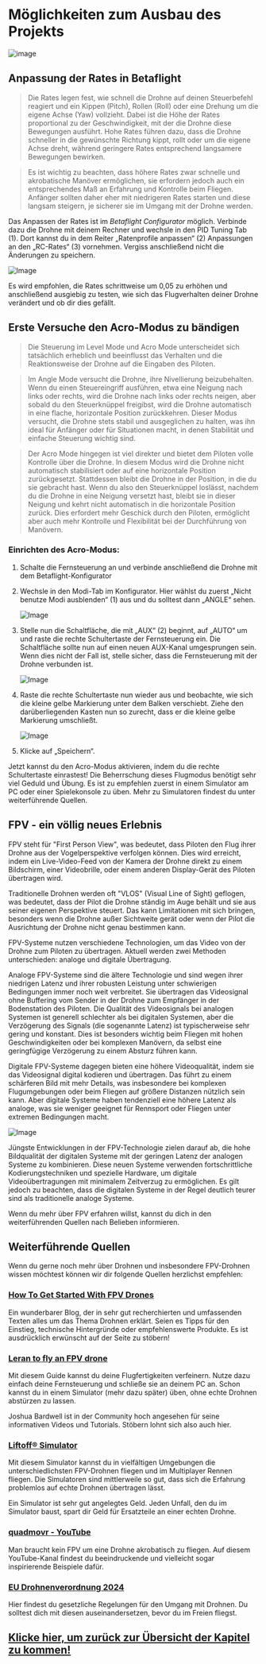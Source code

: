 # Möglichkeiten zum Ausbau des Projekts
![image](https://github.com/Rohde-Schwarz-Garage/.github/blob/main/ressources/graphics/2024_03_13_Trennbanner_GitHub_Grey_Transparent.png?raw=true)

## Anpassung der Rates in Betaflight

>Die Rates legen fest, wie schnell die Drohne auf deinen Steuerbefehl reagiert und ein Kippen (Pitch), Rollen (Roll) oder eine Drehung um die eigene Achse (Yaw) vollzieht. Dabei ist die Höhe der Rates proportional zu der Geschwindigkeit, mit der die Drohne diese Bewegungen ausführt. Hohe Rates führen dazu, dass die Drohne schneller in die gewünschte Richtung kippt, rollt oder um die eigene Achse dreht, während geringere Rates entsprechend langsamere Bewegungen bewirken.

>Es ist wichtig zu beachten, dass höhere Rates zwar schnelle und akrobatische Manöver ermöglichen, sie erfordern jedoch auch ein entsprechendes Maß an Erfahrung und Kontrolle beim Fliegen. Anfänger sollten daher eher mit niedrigeren Rates starten und diese langsam steigern, je sicherer sie im Umgang mit der Drohne werden. 

Das Anpassen der Rates ist im *Betaflight Configurator* möglich. Verbinde dazu die Drohne mit deinem Rechner und wechsle in den PID Tuning Tab (1). Dort kannst du in dem Reiter „Ratenprofile anpassen“ (2) Anpassungen an den „RC-Rates“ (3) vornehmen. Vergiss anschließend nicht die Änderungen zu speichern.

![Image](/rsc/01_img/07_Outlook/BetaflightRates.png)

Es wird empfohlen, die Rates schrittweise um 0,05 zu erhöhen und anschließend ausgiebig zu testen, wie sich das Flugverhalten deiner Drohne verändert und ob dir dies gefällt.


## Erste Versuche den Acro-Modus zu bändigen

>Die Steuerung im Level Mode und Acro Mode unterscheidet sich tatsächlich erheblich und beeinflusst das Verhalten und die Reaktionsweise der Drohne auf die Eingaben des Piloten.

>Im Angle Mode versucht die Drohne, ihre Nivellierung beizubehalten. Wenn du einen Steuereingriff ausführen, etwa eine Neigung nach links oder rechts, wird die Drohne nach links oder rechts neigen, aber sobald du den Steuerknüppel freigibst, wird die Drohne automatisch in eine flache, horizontale Position zurückkehren. Dieser Modus versucht, die Drohne stets stabil und ausgeglichen zu halten, was ihn ideal für Anfänger oder für Situationen macht, in denen Stabilität und einfache Steuerung wichtig sind.

>Der Acro Mode hingegen ist viel direkter und bietet dem Piloten volle Kontrolle über die Drohne. In diesem Modus wird die Drohne nicht automatisch stabilisiert oder auf eine horizontale Position zurückgesetzt. Stattdessen bleibt die Drohne in der Position, in die du sie gebracht hast. Wenn du also den Steuerknüppel loslässt, nachdem du die Drohne in eine Neigung versetzt hast, bleibt sie in dieser Neigung und kehrt nicht automatisch in die horizontale Position zurück. Dies erfordert mehr Geschick durch den Piloten, ermöglicht aber auch mehr Kontrolle und Flexibilität bei der Durchführung von Manövern.

### Einrichten des Acro-Modus:

1.	Schalte die Fernsteuerung an und verbinde anschließend die Drohne mit dem Betaflight-Konfigurator

2.	Wechsle in den Modi-Tab im Konfigurator. Hier wählst du zuerst „Nicht benutze Modi ausblenden“ (1) aus und du solltest dann „ANGLE“ sehen.

    ![Image](/rsc/01_img/07_Outlook/BetalfightModesStart.png)

3.	Stelle nun die Schaltfläche, die mit „AUX“ (2) beginnt, auf „AUTO“ um und raste die rechte Schultertaste der Fernsteuerung ein. Die Schaltfläche sollte nun auf einen neuen AUX-Kanal umgesprungen sein. Wenn dies nicht der Fall ist, stelle sicher, dass die Fernsteuerung mit der Drohne verbunden ist.

    ![Image](/rsc/01_img/07_Outlook/BetaflightUsedModes.png)

4.	Raste die rechte Schultertaste nun wieder aus und beobachte, wie sich die kleine gelbe Markierung unter dem Balken verschiebt. Ziehe den darüberliegenden Kasten nun so zurecht, dass er die kleine gelbe Markierung umschließt.

    ![Image](/rsc/01_img/07_Outlook/BetalfightModeRange.png)

5.	Klicke auf „Speichern“. 

Jetzt kannst du den Acro-Modus aktivieren, indem du die rechte Schultertaste einrastest! Die Beherrschung dieses Flugmodus benötigt sehr viel Geduld und Übung. Es ist zu empfehlen zuerst in einem Simulator am PC oder einer Spielekonsole zu üben. Mehr zu Simulatoren findest du unter weiterführende Quellen. 


## FPV - ein völlig neues Erlebnis

FPV steht für "First Person View", was bedeutet, dass Piloten den Flug ihrer Drohne aus der Vogelperspektive verfolgen können. Dies wird erreicht, indem ein Live-Video-Feed von der Kamera der Drohne direkt zu einem Bildschirm, einer Videobrille, oder einem anderen Display-Gerät des Piloten übertragen wird.

Traditionelle Drohnen werden oft "VLOS" (Visual Line of Sight) geflogen, was bedeutet, dass der Pilot die Drohne ständig im Auge behält und sie aus seiner eigenen Perspektive steuert. Das kann Limitationen mit sich bringen, besonders wenn die Drohne außer Sichtweite gerät oder wenn der Pilot die Ausrichtung der Drohne nicht genau bestimmen kann.

FPV-Systeme nutzen verschiedene Technologien, um das Video von der Drohne zum Piloten zu übertragen. Aktuell werden zwei Methoden unterschieden: analoge und digitale Übertragung.

Analoge FPV-Systeme sind die ältere Technologie und sind wegen ihrer niedrigen Latenz und ihrer robusten Leistung unter schwierigen Bedingungen immer noch weit verbreitet. Sie übertragen das Videosignal ohne Buffering vom Sender in der Drohne zum Empfänger in der Bodenstation des Piloten. Die Qualität des Videosignals bei analogen Systemen ist generell schlechter als bei digitalen Systemen, aber die Verzögerung des Signals (die sogenannte Latenz) ist typischerweise sehr gering und konstant. Dies ist besonders wichtig beim Fliegen mit hohen Geschwindigkeiten oder bei komplexen Manövern, da selbst eine geringfügige Verzögerung zu einem Absturz führen kann.

Digitale FPV-Systeme dagegen bieten eine höhere Videoqualität, indem sie das Videosignal digital kodieren und übertragen. Das führt zu einem schärferen Bild mit mehr Details, was insbesondere bei komplexen Flugumgebungen oder beim Fliegen auf größere Distanzen nützlich sein kann. Aber digitale Systeme haben tendenziell eine höhere Latenz als analoge, was sie weniger geeignet für Rennsport oder Fliegen unter extremen Bedingungen macht. 

![Image](/rsc/01_img/07_Outlook/DigitalAnalogComparison.png)

Jüngste Entwicklungen in der FPV-Technologie zielen darauf ab, die hohe Bildqualität der digitalen Systeme mit der geringen Latenz der analogen Systeme zu kombinieren. Diese neuen Systeme verwenden fortschrittliche Kodierungstechniken und spezielle Hardware, um digitale Videoübertragungen mit minimalem Zeitverzug zu ermöglichen. Es gilt jedoch zu beachten, dass die digitalen Systeme in der Regel deutlich teurer sind als traditionelle analoge Systeme.

Wenn du mehr über FPV erfahren willst, kannst du dich in den weiterführenden Quellen nach Belieben informieren.


## Weiterführende Quellen

Wenn du gerne noch mehr über Drohnen und insbesondere FPV-Drohnen wissen möchtest können wir dir folgende Quellen herzlichst empfehlen:

### [How To Get Started With FPV Drones](https://oscarliang.com/fpv-drone-guide/)

Ein wunderbarer Blog, der in sehr gut recherchierten und umfassenden Texten alles um das Thema Drohnen erklärt. Seien es Tipps für den Einstieg, technische Hintergründe oder empfehlenswerte Produkte. Es ist ausdrücklich erwünscht auf der Seite zu stöbern!


### [Leran to fly an FPV drone](https://www.youtube.com/watch?v=SpuXqNakP2A&list=PLwoDb7WF6c8lCKhQOTy-Vb9LfW0VAIrTP)

Mit diesem Guide kannst du deine Flugfertigkeiten verfeinern. Nutze dazu einfach deine Fernsteuerung und schließe sie an deinem PC an. Schon kannst du in einem Simulator (mehr dazu später) üben, ohne echte Drohnen abstürzen zu lassen.

Joshua Bardwell ist in der Community hoch angesehen für seine informativen Videos und Tutorials. Stöbern lohnt sich also auch hier.


### [Liftoff® Simulator](https://store.steampowered.com/app/410340/Liftoff_FPV_Drone_Racing/)

Mit diesem Simulator kannst du in vielfältigen Umgebungen die unterschiedlichsten FPV-Drohnen fliegen und im Multiplayer Rennen fliegen. Die Simulatoren sind mittlerweile so gut, dass sich die Erfahrung problemlos auf echte Drohnen übertragen lässt.

Ein Simulator ist sehr gut angelegtes Geld. Jeden Unfall, den du im Simulator baust, spart dir Geld für Ersatzteile an einer echten Drohne.


### [quadmovr - YouTube](https://www.youtube.com/@quadmovr/videos)

Man braucht kein FPV um eine Drohne akrobatisch zu fliegen. Auf diesem YouTube-Kanal findest du beeindruckende und vielleicht sogar inspirierende Beispiele dafür.


### [EU Drohnenverordnung 2024](https://www.drohnen.de/47366/eu-drohnenverordnung-2024/)

Hier findest du gesetzliche Regelungen für den Umgang mit Drohnen. Du solltest dich mit diesen auseinandersetzen, bevor du im Freien fliegst.


## [Klicke hier, um zurück zur Übersicht der Kapitel zu kommen!](/README.md#kapitel)